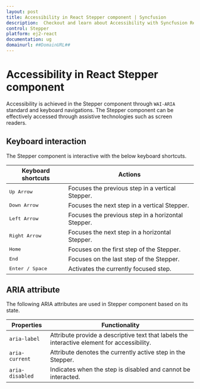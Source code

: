 ```yaml
---
layout: post
title: Accessibility in React Stepper component | Syncfusion
description:  Checkout and learn about Accessibility with Syncfusion React Stepper component of Syncfusion Essential JS 2 and more.
control: Stepper
platform: ej2-react
documentation: ug
domainurl: ##DomainURL##
---
```


# Accessibility in React Stepper component

Accessibility is achieved in the Stepper component through `WAI-ARIA` standard and keyboard navigations. The Stepper component can be effectively accessed through assistive technologies such as screen readers.

## Keyboard interaction

The Stepper component is interactive with the below keyboard shortcuts.

| **Keyboard shortcuts** | **Actions** |
| --- | --- |
| <kbd>Up Arrow</kbd> | Focuses the previous step in a vertical Stepper. |
| <kbd>Down Arrow</kbd> | Focuses the next step in a vertical Stepper. |
| <kbd>Left Arrow</kbd> | Focuses the previous step in a horizontal Stepper. |
| <kbd>Right Arrow</kbd> | Focuses the next step in a horizontal Stepper. |
| <kbd>Home</kbd> | Focuses on the first step of the Stepper. |
| <kbd>End</kbd> | Focuses on the last step of the Stepper. |
| <kbd>Enter / Space</kbd> | Activates the currently focused step. |

## ARIA attribute

The following ARIA attributes are used in Stepper component based on its state.

| Properties | Functionality |
| ------------ | ----------------------- |
| `aria-label` | Attribute provide a descriptive text that labels the interactive element for accessibility. |
| `aria-current` | Attribute denotes the currently active step in the Stepper. |
| `aria-disabled`| Indicates when the step is disabled and cannot be interacted. |
